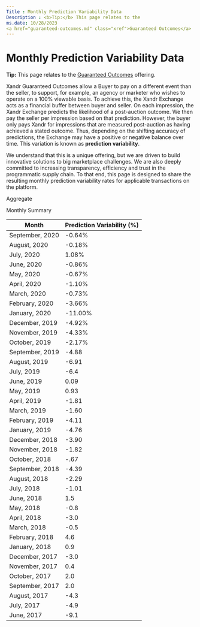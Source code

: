 ```yaml
---
Title : Monthly Prediction Variability Data
Description : <b>Tip:</b> This page relates to the
ms.date: 10/28/2023
<a href="guaranteed-outcomes.md" class="xref">Guaranteed Outcomes</a>
---
```



# Monthly Prediction Variability Data







<b>Tip:</b> This page relates to the
<a href="guaranteed-outcomes.md" class="xref">Guaranteed Outcomes</a>
offering.





Xandr Guaranteed Outcomes allow a Buyer to pay
on a different event than the seller, to support, for example, an agency
or marketer who wishes to operate on a 100% viewable basis. To achieve
this, the Xandr Exchange acts as a financial
buffer between buyer and seller. On each impression, the
Xandr Exchange predicts the likelihood of a
post-auction outcome. We then pay the seller per impression based on
that prediction. However, the buyer only pays
Xandr for impressions that are measured
post-auction as having achieved a stated outcome. Thus, depending on the
shifting accuracy of predictions, the Exchange may have a positive or
negative balance over time. This variation is known as **prediction
variability**.

We understand that this is a unique offering, but we are driven to build
innovative solutions to big marketplace challenges. We are also deeply
committed to increasing transparency, efficiency and trust in the
programmatic supply chain. To that end, this page is designed to share
the resulting monthly prediction variability rates for applicable
transactions on the platform.

Aggregate

Monthly Summary

<table class="table">
<thead class="thead">
<tr class="header row">
<th id="ID-0000929e__entry__1" class="entry">Month</th>
<th id="ID-0000929e__entry__2" class="entry">Prediction Variability
(%)</th>
</tr>
</thead>
<tbody class="tbody">
<tr class="odd row">
<td class="entry" headers="ID-0000929e__entry__1">September, 2020</td>
<td class="entry" headers="ID-0000929e__entry__2">-0.64%</td>
</tr>
<tr class="even row">
<td class="entry" headers="ID-0000929e__entry__1">August, 2020</td>
<td class="entry" headers="ID-0000929e__entry__2">-0.18%</td>
</tr>
<tr class="odd row">
<td class="entry" headers="ID-0000929e__entry__1">July, 2020</td>
<td class="entry" headers="ID-0000929e__entry__2">1.08%</td>
</tr>
<tr class="even row">
<td class="entry" headers="ID-0000929e__entry__1">June, 2020</td>
<td class="entry" headers="ID-0000929e__entry__2">-0.86%</td>
</tr>
<tr class="odd row">
<td class="entry" headers="ID-0000929e__entry__1">May, 2020</td>
<td class="entry" headers="ID-0000929e__entry__2">-0.67%</td>
</tr>
<tr class="even row">
<td class="entry" headers="ID-0000929e__entry__1">April, 2020</td>
<td class="entry" headers="ID-0000929e__entry__2">-1.10%</td>
</tr>
<tr class="odd row">
<td class="entry" headers="ID-0000929e__entry__1">March, 2020</td>
<td class="entry" headers="ID-0000929e__entry__2">-0.73%</td>
</tr>
<tr class="even row">
<td class="entry" headers="ID-0000929e__entry__1">February, 2020</td>
<td class="entry" headers="ID-0000929e__entry__2">-3.66%</td>
</tr>
<tr class="odd row">
<td class="entry" headers="ID-0000929e__entry__1">January, 2020</td>
<td class="entry" headers="ID-0000929e__entry__2">-11.00%</td>
</tr>
<tr class="even row">
<td class="entry" headers="ID-0000929e__entry__1">December, 2019</td>
<td class="entry" headers="ID-0000929e__entry__2">-4.92%</td>
</tr>
<tr class="odd row">
<td class="entry" headers="ID-0000929e__entry__1">November, 2019</td>
<td class="entry" headers="ID-0000929e__entry__2">-4.33%</td>
</tr>
<tr class="even row">
<td class="entry" headers="ID-0000929e__entry__1">October, 2019</td>
<td class="entry" headers="ID-0000929e__entry__2">-2.17%</td>
</tr>
<tr class="odd row">
<td class="entry" headers="ID-0000929e__entry__1">September, 2019</td>
<td class="entry" headers="ID-0000929e__entry__2">-4.88</td>
</tr>
<tr class="even row">
<td class="entry" headers="ID-0000929e__entry__1">August, 2019</td>
<td class="entry" headers="ID-0000929e__entry__2">-6.91</td>
</tr>
<tr class="odd row">
<td class="entry" headers="ID-0000929e__entry__1">July, 2019</td>
<td class="entry" headers="ID-0000929e__entry__2">-6.4</td>
</tr>
<tr class="even row">
<td class="entry" headers="ID-0000929e__entry__1">June, 2019</td>
<td class="entry" headers="ID-0000929e__entry__2">0.09</td>
</tr>
<tr class="odd row">
<td class="entry" headers="ID-0000929e__entry__1">May, 2019</td>
<td class="entry" headers="ID-0000929e__entry__2">0.93</td>
</tr>
<tr class="even row">
<td class="entry" headers="ID-0000929e__entry__1">April, 2019</td>
<td class="entry" headers="ID-0000929e__entry__2">-1.81</td>
</tr>
<tr class="odd row">
<td class="entry" headers="ID-0000929e__entry__1">March, 2019</td>
<td class="entry" headers="ID-0000929e__entry__2">-1.60</td>
</tr>
<tr class="even row">
<td class="entry" headers="ID-0000929e__entry__1">February, 2019</td>
<td class="entry" headers="ID-0000929e__entry__2">-4.11</td>
</tr>
<tr class="odd row">
<td class="entry" headers="ID-0000929e__entry__1">January, 2019</td>
<td class="entry" headers="ID-0000929e__entry__2">-4.76</td>
</tr>
<tr class="even row">
<td class="entry" headers="ID-0000929e__entry__1">December, 2018</td>
<td class="entry" headers="ID-0000929e__entry__2">-3.90</td>
</tr>
<tr class="odd row">
<td class="entry" headers="ID-0000929e__entry__1">November, 2018</td>
<td class="entry" headers="ID-0000929e__entry__2">-1.82</td>
</tr>
<tr class="even row">
<td class="entry" headers="ID-0000929e__entry__1">October, 2018</td>
<td class="entry" headers="ID-0000929e__entry__2">-.67</td>
</tr>
<tr class="odd row">
<td class="entry" headers="ID-0000929e__entry__1">September, 2018</td>
<td class="entry" headers="ID-0000929e__entry__2">-4.39</td>
</tr>
<tr class="even row">
<td class="entry" headers="ID-0000929e__entry__1">August, 2018</td>
<td class="entry" headers="ID-0000929e__entry__2">-2.29</td>
</tr>
<tr class="odd row">
<td class="entry" headers="ID-0000929e__entry__1">July, 2018</td>
<td class="entry" headers="ID-0000929e__entry__2">-1.01</td>
</tr>
<tr class="even row">
<td class="entry" headers="ID-0000929e__entry__1">June, 2018</td>
<td class="entry" headers="ID-0000929e__entry__2">1.5</td>
</tr>
<tr class="odd row">
<td class="entry" headers="ID-0000929e__entry__1">May, 2018</td>
<td class="entry" headers="ID-0000929e__entry__2">-0.8</td>
</tr>
<tr class="even row">
<td class="entry" headers="ID-0000929e__entry__1">April, 2018</td>
<td class="entry" headers="ID-0000929e__entry__2">-3.0</td>
</tr>
<tr class="odd row">
<td class="entry" headers="ID-0000929e__entry__1">March, 2018</td>
<td class="entry" headers="ID-0000929e__entry__2">-0.5</td>
</tr>
<tr class="even row">
<td class="entry" headers="ID-0000929e__entry__1">February, 2018</td>
<td class="entry" headers="ID-0000929e__entry__2">4.6</td>
</tr>
<tr class="odd row">
<td class="entry" headers="ID-0000929e__entry__1">January, 2018</td>
<td class="entry" headers="ID-0000929e__entry__2">0.9</td>
</tr>
<tr class="even row">
<td class="entry" headers="ID-0000929e__entry__1">December, 2017</td>
<td class="entry" headers="ID-0000929e__entry__2">-3.0</td>
</tr>
<tr class="odd row">
<td class="entry" headers="ID-0000929e__entry__1">November, 2017</td>
<td class="entry" headers="ID-0000929e__entry__2">0.4</td>
</tr>
<tr class="even row">
<td class="entry" headers="ID-0000929e__entry__1">October, 2017</td>
<td class="entry" headers="ID-0000929e__entry__2">2.0</td>
</tr>
<tr class="odd row">
<td class="entry" headers="ID-0000929e__entry__1">September, 2017</td>
<td class="entry" headers="ID-0000929e__entry__2">2.0</td>
</tr>
<tr class="even row">
<td class="entry" headers="ID-0000929e__entry__1">August, 2017</td>
<td class="entry" headers="ID-0000929e__entry__2">-4.3</td>
</tr>
<tr class="odd row">
<td class="entry" headers="ID-0000929e__entry__1">July, 2017</td>
<td class="entry" headers="ID-0000929e__entry__2">-4.9</td>
</tr>
<tr class="even row">
<td class="entry" headers="ID-0000929e__entry__1">June, 2017</td>
<td class="entry" headers="ID-0000929e__entry__2">-9.1</td>
</tr>
</tbody>
</table>




